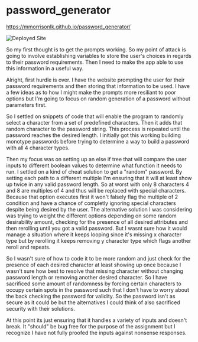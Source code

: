 # password_generator

https://mmorrisonlk.github.io/password_generator/

![Deployed Site](https://github.com/mmorrisonlk/smu_code_quiz/blob/main/assets/passwordGenerator.png?raw=true "Deployed to the Web")

So my first thought is to get the prompts working. So my point of attack is going to involve establishing variables to store the user's choices in regards to their password requirements. Then I need to make the app able to use this information in a useful way.

Alright, first hurdle is over. I have the website prompting the user for their password requirements and then storing that information to be used. I have a few ideas as to how I might make the prompts more resiliant to poor options but I'm going to focus on random generation of a password without parameters first.

So I settled on snippets of code that will enable the program to randomly select a character from a set of predefined characters. Then it adds that random character to the password string. This process is repeated until the password reaches the desired length. I initially got this working building monotype passwords before trying to determine a way to build a password with all 4 character types.

Then my focus was on setting up an else if tree that will compare the user inputs to different boolean values to determine what function it needs to run. I settled on a kind of cheat solution to get a "random" password. By setting each path to a different multiple I'm ensuring that it will at least show up twice in any valid password length. So at worst with only 8 characters 4 and 8 are multiples of 4 and thus will be replaced with special characters. Because that option executes first it won't falsely flag the multiple of 2 condition and have a chance of completly ignoring special characters despite being desired by the user. The alternative solution I was considering was trying to weight the different options depending on some random desirability amount, checking for the presence of all desired attributes and then rerolling until you got a valid password. But I wasnt sure how it would manage a situation where it keeps looping since it's missing x character type but by rerolling it keeps removing y character type which flags another reroll and repeats.

So I wasn't sure of how to code it to be more random and just check for the presence of each desired character at least showing up once because I wasn't sure how best to resolve that missing character without changing password length or removing another desired character. So I have sacrificed some amount of randomness by forcing certain characters to occupy certain spots in the password such that I don't have to worry about the back checking the password for validity. So the password isn't as secure as it could be but the alternatives I could think of also sacrificed security with their solutions.

At this point its just ensuring that it handles a variety of inputs and doesn't break. It "should" be bug free for the purpose of the assignment but I recognize I have not fully proofed the inputs against nonsense responses. 
